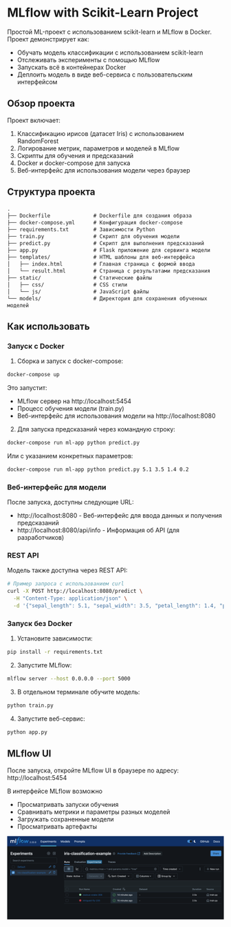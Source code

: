 # MLflow with Scikit-Learn Project

Простой ML-проект с использованием scikit-learn и MLflow в Docker. Проект демонстрирует как:
- Обучать модель классификации с использованием scikit-learn
- Отслеживать эксперименты с помощью MLflow
- Запускать всё в контейнерах Docker
- Деплоить модель в виде веб-сервиса с пользовательским интерфейсом

## Обзор проекта

Проект включает:
1. Классификацию ирисов (датасет Iris) с использованием RandomForest
2. Логирование метрик, параметров и моделей в MLflow
3. Скрипты для обучения и предсказаний
4. Docker и docker-compose для запуска
5. Веб-интерфейс для использования модели через браузер

## Структура проекта

```
.
├── Dockerfile              # Dockerfile для создания образа
├── docker-compose.yml      # Конфигурация docker-compose
├── requirements.txt        # Зависимости Python
├── train.py                # Скрипт для обучения модели
├── predict.py              # Скрипт для выполнения предсказаний
├── app.py                  # Flask приложение для сервинга модели
├── templates/              # HTML шаблоны для веб-интерфейса
│   ├── index.html          # Главная страница с формой ввода
│   └── result.html         # Страница с результатами предсказания
├── static/                 # Статические файлы
│   ├── css/                # CSS стили
│   └── js/                 # JavaScript файлы
└── models/                 # Директория для сохранения обученных моделей
```

## Как использовать

### Запуск с Docker

1. Сборка и запуск с docker-compose:

```bash
docker-compose up
```

Это запустит:
- MLflow сервер на http://localhost:5454
- Процесс обучения модели (train.py)
- Веб-интерфейс для использования модели на http://localhost:8080

2. Для запуска предсказаний через командную строку:

```bash
docker-compose run ml-app python predict.py
```

Или с указанием конкретных параметров:

```bash
docker-compose run ml-app python predict.py 5.1 3.5 1.4 0.2
```

### Веб-интерфейс для модели

После запуска, доступны следующие URL:
- http://localhost:8080 - Веб-интерфейс для ввода данных и получения предсказаний
- http://localhost:8080/api/info - Информация об API (для разработчиков)

### REST API

Модель также доступна через REST API:

```bash
# Пример запроса с использованием curl
curl -X POST http://localhost:8080/predict \
  -H "Content-Type: application/json" \
  -d '{"sepal_length": 5.1, "sepal_width": 3.5, "petal_length": 1.4, "petal_width": 0.2}'
```

### Запуск без Docker

1. Установите зависимости:

```bash
pip install -r requirements.txt
```

2. Запустите MLflow:

```bash
mlflow server --host 0.0.0.0 --port 5000
```

3. В отдельном терминале обучите модель:

```bash
python train.py
```

4. Запустите веб-сервис:

```bash
python app.py
```

## MLflow UI

После запуска, откройте MLflow UI в браузере по адресу: http://localhost:5454

В интерфейсе MLflow возможно
- Просматривать запуски обучения
- Сравнивать метрики и параметры разных моделей
- Загружать сохраненные модели
- Просматривать артефакты 

![MLflow UI Screenshot](demo.png)
